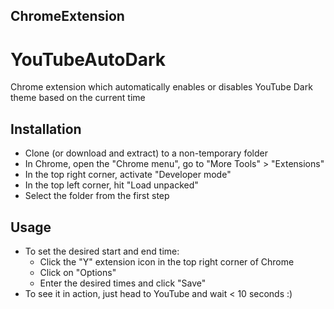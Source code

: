 ## ChromeExtension
# YouTubeAutoDark
Chrome extension which automatically enables or disables YouTube Dark theme based on the current time

## Installation
- Clone (or download and extract) to a non-temporary folder
- In Chrome, open the "Chrome menu", go to "More Tools" > "Extensions"
- In the top right corner, activate "Developer mode"
- In the top left corner, hit "Load unpacked"
- Select the folder from the first step

## Usage
- To set the desired start and end time:
    - Click the "Y" extension icon in the top right corner of Chrome
    - Click on "Options"
    - Enter the desired times and click "Save"
- To see it in action, just head to YouTube and wait < 10 seconds :)
